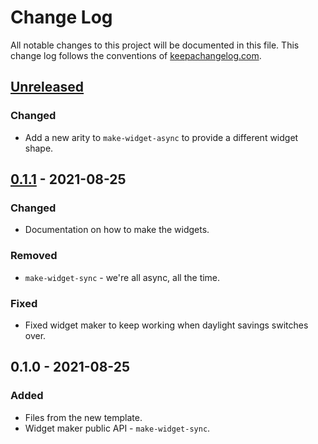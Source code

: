 # Change Log
All notable changes to this project will be documented in this file. This change log follows the conventions of [keepachangelog.com](http://keepachangelog.com/).

## [Unreleased]
### Changed
- Add a new arity to `make-widget-async` to provide a different widget shape.

## [0.1.1] - 2021-08-25
### Changed
- Documentation on how to make the widgets.

### Removed
- `make-widget-sync` - we're all async, all the time.

### Fixed
- Fixed widget maker to keep working when daylight savings switches over.

## 0.1.0 - 2021-08-25
### Added
- Files from the new template.
- Widget maker public API - `make-widget-sync`.

[Unreleased]: https://sourcehost.site/your-name/fetchoo/compare/0.1.1...HEAD
[0.1.1]: https://sourcehost.site/your-name/fetchoo/compare/0.1.0...0.1.1
